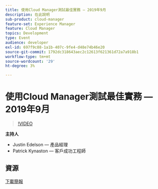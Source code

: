 ```yaml
---
title: 使用Cloud Manager測試最佳實務 — 2019年9月
description: 在此說明
sub-product: cloud-manager
feature-set: Experience Manager
feature: Cloud Manager
topics: Development
type: Event
audience: developer
exl-id: 697f9c88-1a1b-407c-9fe4-d48e74b46e20
source-git-commit: 1792dc318643aec2c12613f621361d72a7a918b1
workflow-type: tm+mt
source-wordcount: '29'
ht-degree: 3%

---
```


# 使用Cloud Manager測試最佳實務 — 2019年9月

>[!VIDEO](https://video.tv.adobe.com/v/329028/?quality=9&learn=on)

**主持人**

* Justin Edelson — 產品經理
* Patrick Kynaston — 客戶成功工程師

## 資源

[下載簡報](./assets/CloudManagerWebinarSeptember2019.pdf)
